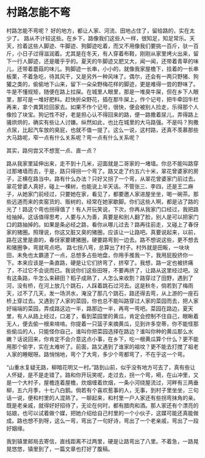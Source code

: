 <link href="../../../css/style.css" rel="stylesheet" type="text/css" />

# 村路怎能不弯

<div class="p">

村路怎能不弯呢？ 好的地方，都让人家、河流、田地占住了，留给路的，实在太少了。 路从不计较这些。在乡下，路像我们这些人一样，很知足，知足常乐。天天，捡着这些人脚迹、牛脚迹、狗脚迹吃着，而又不用像我们要挑一百斤，驮一百斤，小日子过得滋润着。尤其是在冬天，有人穿着布鞋，刚刚从家里烤火出来，留下一行人脚迹，还是暖乎乎的。夏天的牛脚迹又肥又大，闻一闻，还带着青草的味儿，还带着蘑菇的味儿。狗脚迹一长串，小小的，就像我家屋檐下，挂着的一长串板栗，不着急吃，待其风干，又是另外一种风味了。偶尔，还会有一两只野猪、狗獾之类的，偷偷地下山来，留下一朵朵野梅花样的脚迹，更是难得一尝的野味了。牛是不懂规矩，随便在路上拉屎。在城里人眼里，那是一堆臭牛屎，但在乡下人眼里，那可是一堆好肥料。赶快折朵野花，插在那牛屎上，作个记号，把牛牵回牛栏再来，拿个粪箕捡回家去。如果不作个记号，很快，便会被别人捡走，乐得那个人像捡了块宝。狗记性不好，老是担心认不得回来的路，便一路撒着尿儿，弄得路上骚烘烘的，确实有些让人讨嫌。纵然如此，也比在城里的大马路强。不是吗？狗撒点尿，比起汽车放的臭屁，也就不值一提了。这么一说，这村路，还真不羡慕那些大马路呢，窄一点有什么关系呢？弯一点有什么关系呢？

其实，路何尝又不想宽一点、直一点？

路从我家里延伸出来，走不到十几米，迎面就是二哥家的一堵墙。你总不能叫路穿过那堵墙而去，于是，路只得拐一个弯了。路又走了约五六十米，翠花曾婆家的房子，正横在路当中。路有什么办法？只好又拐了一个弯，从翠花曾婆家门前过去。翠花曾婆人真好，碰上一棵树，也能说上半天话。不管张三、李四，还是王二麻子，从她家门前经过，只要她在家，看见了，都要邀人家进屋坐坐，喝一碗茶。那些远道而来的卖窑货的、贩树的，经常在她家歇脚。你们这些人啊，都是沾了路的光了！路这个弯也拐得值了！有人开玩笑说，下次，你再从我家门口经过，我把路给抽掉。这话值得思考，人要与人为善，真要是和别人翻了脸，别人是可以把家门口的路抽掉的。如果是条必经之路，看你从哪儿过去？路再往前走，又碰上了春伢家的猪圈。照理说，你这又脏又臭的猪圈，应该让一让路吧。真要说起来，以前，路在这里是直的，春伢家要建猪圈，硬要路弯到一边去。路不想说这些，更不想去和猪圈争，弯就弯点吧。
路七拐八弯，总算出了村子。村外就是田畈，一块块田，未免也太霸道了一点，总想多占些地盘，你用手推我一下，我用屁股挤你一下。本来应该是一条直路，硬是让它们挤弯了，挤窄了。我想，路一定也被挤痛了，不过它不会说而已。我说你们这些田呀，不要再挤了，让路从这里经过吧。没有这条路，牛怎么来耕田？稻子成熟了，人怎么来收割？路穿过了田野，遇到了河，没有桥，在河上放几个跳石，人踩着跳石过河去。这是秋冬，倘若到了梅雨天，过不了几天，发一场洪水，淹没了那几个跳石，路还得去弯，从上游的一座石桥上穿过去。又遇到了人家的菜园，你也总不能叫路穿过人家的菜园而去，把人家好端端的菜园，弄成路这边一半，路那边一半，再弯一弯吧。菜园在路边，夏天里，有人从路上经过，口渴了，看到菜园里的黄瓜，肯定会控制不住自己，眼瞅着无人，便去偷一根来啃啃。你提着一只篮子来摘黄瓜，见到许多空蒂，你不能怪那些偷瓜的人，只能怪你自己，谁叫你把菜园选择在路边？谁叫你种的黄瓜那么水嫩？话说回来，你肯定不会介意这点小事，在乡下，吃一根黄瓜算个什么？更不能用那个偷字，实在太难听了。前面，路又遇到了谁家的祖坟？更不能去打搅了祖老人家的睡眠呀。路悄悄地，弯个了大弯，多少个弯都弯了，不在乎这一个弯。

“山重水复疑无路，柳暗花明又一村。”路到山前，似乎没有地方可去了，真有些让人怀疑，是不是走错了。路和你开玩笑呢，走过去，拐一个弯，嗬，在山冲里，又是一个大村子，屋檐连着屋檐，炊烟缠着炊烟，一条小河绕屋流过，河畔有三两垂柳，五六月季，十七八白鹅。倘若有个喜欢惹事的人，无事，到村子里坐坐，三句话一说，便和村里的人混熟了。一聊起来，和村里一户人家还有些拐弯抹角的亲。既是老亲戚，就得好好招待了，无论在何时，都有腊肉和酒。那人家还有个漂亮的姑娘，也可以试着做个媒，把她介绍给自己村里的一个小伙子，这媒可能还真能做成。路也想不到呀，这么一弯，弯出了一句好诗，弯出了一个老亲戚，弯出了一段好姻缘。

我到镇里邮局去寄信，直线距离不过两里，硬是让路弯出了八里。不着急，一路晃晃悠悠，镇里到了，一篇文章也打好了腹稿。